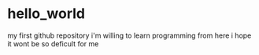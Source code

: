 # hello_world
my first github repository
i'm willing to learn programming from here
i hope it wont be so deficult for me
